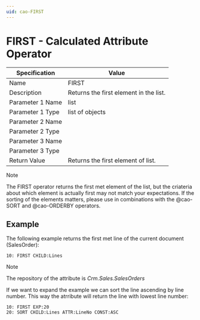 ```yaml
---
uid: cao-FIRST
---
```


# FIRST - Calculated Attribute Operator

| Specification | Value |
| ---- | ----- |
| Name | FIRST |
| Description | Returns the first element in the list. |
| Parameter 1 Name | list |
| Parameter 1 Type | list of objects |
| Parameter 2 Name |
| Parameter 2 Type |
| Parameter 3 Name |
| Parameter 3 Type |
| Return Value | Returns the first element of list. |

> [!NOTE]
> The FIRST operator returns the first met element of the list, but the criateria about which element is actually first may not match your expectations. If the sorting of the elements matters, please use in combinations with the @cao-SORT and @cao-ORDERBY operators.

## Example

The following example returns the first met line of the current document (SalesOrder):

```
10: FIRST CHILD:Lines
```

> [!NOTE]
> The repository of the attribute is *Crm.Sales.SalesOrders*

If we want to expand the example we can sort the line ascending by line number. This way the atrribute will return the line with lowest line number:

```
10: FIRST EXP:20
20: SORT CHILD:Lines ATTR:LineNo CONST:ASC
```

